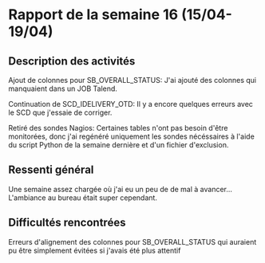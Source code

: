 # Rapport de la semaine 16 (15/04-19/04)

## Description des activités
Ajout de colonnes pour SB_OVERALL_STATUS: J'ai ajouté des colonnes qui manquaient dans un JOB Talend.

Continuation de SCD_IDELIVERY_OTD: Il y a encore quelques erreurs avec le SCD que j'essaie de corriger.

Retiré des sondes Nagios: Certaines tables n'ont pas besoin d'être monitorées, donc j'ai regénéré uniquement les sondes nécéssaires à l'aide du script Python de la semaine dernière et d'un fichier d'exclusion.

## Ressenti général
Une semaine assez chargée où j'ai eu un peu de de mal à avancer... L'ambiance au bureau était super cependant.

## Difficultés rencontrées
Erreurs d'alignement des colonnes pour SB_OVERALL_STATUS qui auraient pu être simplement évitées si j'avais été plus attentif
